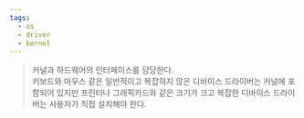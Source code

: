 ```yaml
---
tags:
  - os
  - driver
  - kernel
---
```

> 커널과 하드웨어의 인터페이스를 담당한다.  
 >키보드와 마우스 같은 일반적이고 복잡하지 않은 디바이스 드라이버는 커널에 포함되어 있지만 프린터나 그래픽카드와 같은 크기가 크고 복잡한 디바이스 드라이버는 사용자가 직접 설치해야 한다.


